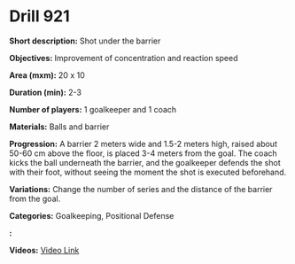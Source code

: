 # Drill 921

**Short description:**
Shot under the barrier

**Objectives:**
Improvement of concentration and reaction speed

**Area (mxm):**
20 x 10

**Duration (min):**
2-3

**Number of players:**
1 goalkeeper and 1 coach

**Materials:**
Balls and barrier

**Progression:**
A barrier 2 meters wide and 1.5-2 meters high, raised about 50-60 cm above the floor, is placed 3-4 meters from the goal. The coach kicks the ball underneath the barrier, and the goalkeeper defends the shot with their foot, without seeing the moment the shot is executed beforehand.

**Variations:**
Change the number of series and the distance of the barrier from the goal.

**Categories:**
Goalkeeping, Positional Defense

**:**


**Videos:**
[Video Link](https://www.youtube.com/embed/z8BxQC5fKUE)

